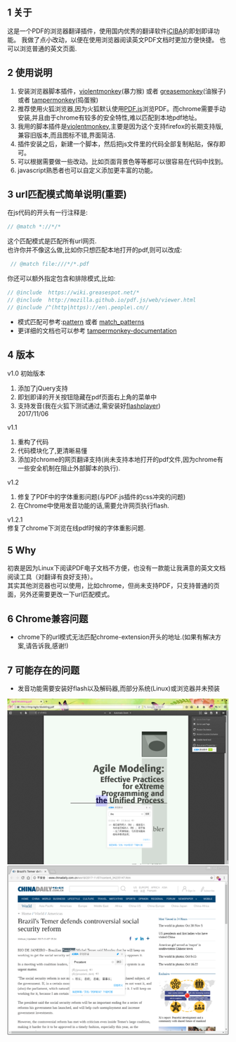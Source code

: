 ## 1 关于
这是一个PDF的浏览器翻译插件，使用国内优秀的翻译软件[iCIBA][1]的即划即译功能。
我做了点小改动，以便在使用浏览器阅读英文PDF文档时更加方便快捷。
也可以浏览普通的英文页面.

## 2 使用说明
1. 安装浏览器脚本插件，[violentmonkey][2](暴力猴) 或者 [greasemonkey][](油猴子) 或者 [tampermonkey][](捣蛋猴)
2. 推荐使用火狐浏览器,因为火狐默认使用[PDF.js](http://mozilla.github.io/pdf.js/)浏览PDF。而chrome需要手动安装,并且由于chrome有较多的安全特性,难以匹配到本地pdf地址。
3. 我用的脚本插件是[violentmonkey][3],主要是因为这个支持firefox的长期支持版,兼容旧版本,而且图标不错,界面简洁.
4. 插件安装之后，新建一个脚本，然后把js文件里的代码全部复制粘贴，保存即可。
5. 可以根据需要做一些改动。比如页面背景色等等都可以很容易在代码中找到。
6. javascript熟悉者也可以自定义添加更丰富的功能。


## 3 url匹配模式简单说明(**重要**)
在js代码的开头有一行注释是:
``` javascript
// @match *://*/* 
```

这个匹配模式是匹配所有url网页.  
也许你并不像这么做,比如你只想匹配本地打开的pdf,则可以改成:  
``` javascript
 // @match file:///*/*.pdf 
```

你还可以额外指定包含和排除模式,比如:
``` javascript
// @include  https://wiki.greasespot.net/*  
// @include  http://mozilla.github.io/pdf.js/web/viewer.html    
// @include /^(http|https)://en\.people\.cn//   
```

+ 模式匹配可参考:[pattern][4] 或者 [match_patterns][]
+ 更详细的文档也可以参考 [tampermonkey-documentation][]

## 4 版本
v1.0  初始版本  
1. 添加了jQuery支持  
2. 即划即译的开关按钮隐藏在pdf页面右上角的菜单中  
3. 支持发音(我在火狐下测试通过,需安装好[flashplayer][5])   
2017/11/06

v1.1  
1. 重构了代码  
2. 代码模块化了,更清晰易懂  
3. 添加对chrome的网页翻译支持(尚未支持本地打开的pdf文件,因为chrome有一些安全机制在阻止外部脚本的执行).  

v1.2  
1.  修复了PDF中的字体重影问题(与PDF.js插件的css冲突的问题)  
2.  在Chrome中使用发音功能的话,需要允许网页执行flash.  

v1.2.1  
修复了chrome下浏览在线pdf时候的字体重影问题.

## 5 Why
初衷是因为Linux下阅读PDF电子文档不方便，也没有一款能让我满意的英文文档阅读工具（对翻译有良好支持）。  
其实其他浏览器也可以使用，比如chrome，但尚未支持PDF，只支持普通的页面，另外还需要更改一下url匹配模式。  


## 6 Chrome兼容问题
+ chrome下的url模式无法匹配chrome-extension开头的地址.(如果有解决方案,请告诉我,感谢!)
## 7 可能存在的问题
+ 发音功能需要安装好flash以及解码器,而部分系统(Linux)或浏览器并未预装

![view1](img/pdf-translate-view1.png)
![view2](img/pdf-translate-view2.png)



[1]:<http://open.iciba.com/?c=huayi>
[2]:<https://violentmonkey.github.io/get-it/>
[3]:<https://addons.mozilla.org/zh-CN/firefox/addon/violentmonkey/>
[4]:<https://wiki.greasespot.net/Include_and_exclude_rules>
[5]:<http://get.adobe.com/cn/flashplayer>

[greasemonkey]:<https://addons.mozilla.org/zh-CN/firefox/addon/greasemonkey/>
[tampermonkey]:<https://addons.mozilla.org/zh-CN/firefox/addon/tampermonkey/>
[match_patterns]:<http://code.google.com/chrome/extensions/match_patterns.html>
[tampermonkey-documentation]:<http://code.google.com/chrome/extensions/match_patterns.html>

